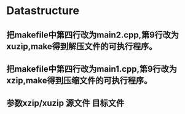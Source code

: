 # Datastructure
## 把makefile中第四行改为main2.cpp,第9行改为xuzip,make得到解压文件的可执行程序。
## 把makefile中第四行改为main1.cpp,第9行改为xzip,make得到压缩文件的可执行程序。
## 参数xzip/xuzip 源文件 目标文件
